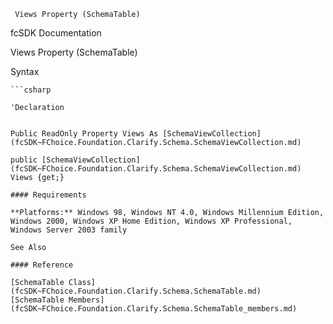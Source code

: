﻿     Views Property (SchemaTable)                                                   

fcSDK Documentation

Views Property (SchemaTable)

Syntax

```vbnet
```csharp

'Declaration
 

Public ReadOnly Property Views As [SchemaViewCollection](fcSDK~FChoice.Foundation.Clarify.Schema.SchemaViewCollection.md)

public [SchemaViewCollection](fcSDK~FChoice.Foundation.Clarify.Schema.SchemaViewCollection.md) Views {get;}

#### Requirements

**Platforms:** Windows 98, Windows NT 4.0, Windows Millennium Edition, Windows 2000, Windows XP Home Edition, Windows XP Professional, Windows Server 2003 family

See Also

#### Reference

[SchemaTable Class](fcSDK~FChoice.Foundation.Clarify.Schema.SchemaTable.md)  
[SchemaTable Members](fcSDK~FChoice.Foundation.Clarify.Schema.SchemaTable_members.md)